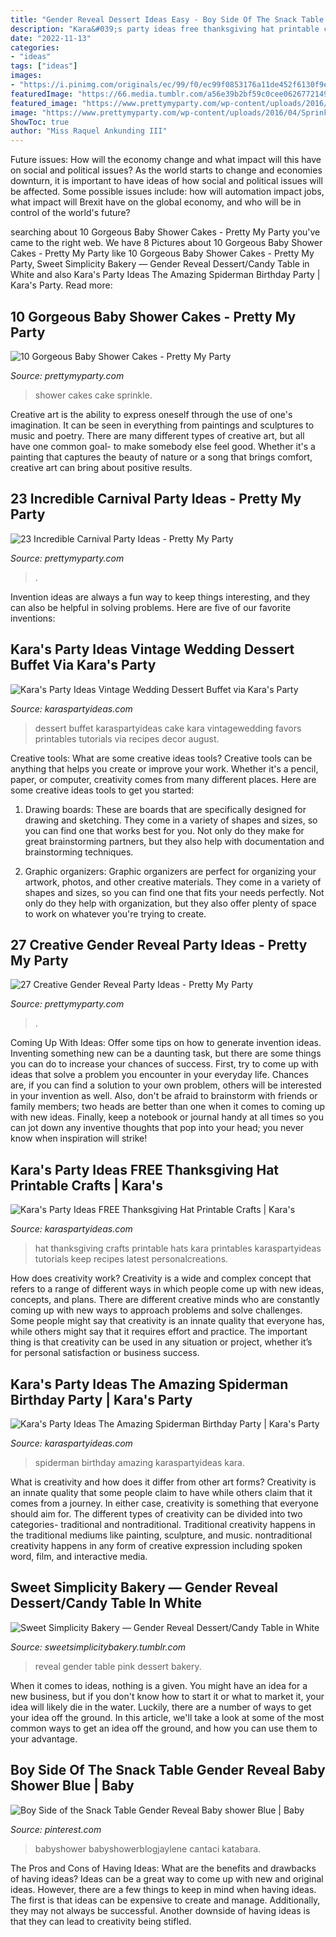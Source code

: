 ```yaml
---
title: "Gender Reveal Dessert Ideas Easy - Boy Side Of The Snack Table Gender Reveal Baby Shower Blue"
description: "Kara&#039;s party ideas free thanksgiving hat printable crafts"
date: "2022-11-13"
categories:
- "ideas"
tags: ["ideas"]
images:
- "https://i.pinimg.com/originals/ec/99/f0/ec99f0853176a11de452f6130f9e5acf.jpg"
featuredImage: "https://66.media.tumblr.com/a56e39b2bf59c0cee06267721494e7f2/tumblr_nb6vlmWdkw1ty8ibio6_1280.jpg"
featured_image: "https://www.prettymyparty.com/wp-content/uploads/2016/04/Sprinkle-Baby-Shower-Cake-Awesome-Baby-Shower-Cakes-via-Pretty-My-Party-e1460690523628.jpg"
image: "https://www.prettymyparty.com/wp-content/uploads/2016/04/Sprinkle-Baby-Shower-Cake-Awesome-Baby-Shower-Cakes-via-Pretty-My-Party-e1460690523628.jpg"
ShowToc: true
author: "Miss Raquel Ankunding III"
---
```



Future issues: How will the economy change and what impact will this have on social and political issues?
As the world starts to change and economies downturn, it is important to have ideas of how social and political issues will be affected. Some possible issues include: how will automation impact jobs, what impact will Brexit have on the global economy, and who will be in control of the world's future?

	

		
searching about 10 Gorgeous Baby Shower Cakes - Pretty My Party you've came to the right web. We have 8 Pictures about 10 Gorgeous Baby Shower Cakes - Pretty My Party like 10 Gorgeous Baby Shower Cakes - Pretty My Party, Sweet Simplicity Bakery — Gender Reveal Dessert/Candy Table in White and also Kara&#039;s Party Ideas The Amazing Spiderman Birthday Party | Kara&#039;s Party. Read more:
		
    
## 10 Gorgeous Baby Shower Cakes - Pretty My Party

<img loading=lazy src="https://www.prettymyparty.com/wp-content/uploads/2016/04/Sprinkle-Baby-Shower-Cake-Awesome-Baby-Shower-Cakes-via-Pretty-My-Party-e1460690523628.jpg" onerror="this.onerror=null;this.src='https://tse4.mm.bing.net/th?id=OIP.j2uR-6Ng-S1LEXGIjuCzxwHaLI&amp;pid=15.1';" alt="10 Gorgeous Baby Shower Cakes - Pretty My Party">

_Source: prettymyparty.com_

>shower cakes cake sprinkle. 

	

Creative art is the ability to express oneself through the use of one's imagination. It can be seen in everything from paintings and sculptures to music and poetry. There are many different types of creative art, but all have one common goal- to make somebody else feel good. Whether it's a painting that captures the beauty of nature or a song that brings comfort, creative art can bring about positive results.

    
## 23 Incredible Carnival Party Ideas - Pretty My Party

<img loading=lazy src="https://www.prettymyparty.com/wp-content/uploads/2017/08/Carnival-Party-Table.jpg" onerror="this.onerror=null;this.src='https://tse4.mm.bing.net/th?id=OIP.oobAT2dDkZx-_ypLtuhKHQHaKY&amp;pid=15.1';" alt="23 Incredible Carnival Party Ideas - Pretty My Party">

_Source: prettymyparty.com_

>. 

	

Invention ideas are always a fun way to keep things interesting, and they can also be helpful in solving problems. Here are five of our favorite inventions: 

    
## Kara&#039;s Party Ideas Vintage Wedding Dessert Buffet Via Kara&#039;s Party

<img loading=lazy src="http://karaspartyideas.com/wp-content/uploads/2014/08/buffet12.jpg" onerror="this.onerror=null;this.src='https://tse1.mm.bing.net/th?id=OIP.1Y11mQQKVtK9MLe7WNrxjwHaLH&amp;pid=15.1';" alt="Kara&#039;s Party Ideas Vintage Wedding Dessert Buffet via Kara&#039;s Party">

_Source: karaspartyideas.com_

>dessert buffet karaspartyideas cake kara vintagewedding favors printables tutorials via recipes decor august. 

	

Creative tools: What are some creative ideas tools?
Creative tools can be anything that helps you create or improve your work. Whether it's a pencil, paper, or computer, creativity comes from many different places. Here are some creative ideas tools to get you started:
1. Drawing boards: These are boards that are specifically designed for drawing and sketching. They come in a variety of shapes and sizes, so you can find one that works best for you. Not only do they make for great brainstorming partners, but they also help with documentation and brainstorming techniques.

2. Graphic organizers: Graphic organizers are perfect for organizing your artwork, photos, and other creative materials. They come in a variety of shapes and sizes, so you can find one that fits your needs perfectly. Not only do they help with organization, but they also offer plenty of space to work on whatever you're trying to create.

    
## 27 Creative Gender Reveal Party Ideas - Pretty My Party

<img loading=lazy src="https://www.prettymyparty.com/wp-content/uploads/2017/07/blue-pink-cotton-candy.jpg" onerror="this.onerror=null;this.src='https://tse3.mm.bing.net/th?id=OIP.qwN4yKxSX0O3iQPpGp_ubwHaJ4&amp;pid=15.1';" alt="27 Creative Gender Reveal Party Ideas - Pretty My Party">

_Source: prettymyparty.com_

>. 

	

Coming Up With Ideas: Offer some tips on how to generate invention ideas.
Inventing something new can be a daunting task, but there are some things you can do to increase your chances of success. First, try to come up with ideas that solve a problem you encounter in your everyday life. Chances are, if you can find a solution to your own problem, others will be interested in your invention as well. Also, don't be afraid to brainstorm with friends or family members; two heads are better than one when it comes to coming up with new ideas. Finally, keep a notebook or journal handy at all times so you can jot down any inventive thoughts that pop into your head; you never know when inspiration will strike!

    
## Kara&#039;s Party Ideas FREE Thanksgiving Hat Printable Crafts | Kara&#039;s

<img loading=lazy src="https://karaspartyideas.com/wp-content/uploads/2017/11/FREE-Thanksgiving-Hat-Printable-Crafts-via-Karas-Party-Ideas-KarasPartyIdeas.com6_.jpg" onerror="this.onerror=null;this.src='https://tse1.mm.bing.net/th?id=OIP.mbPIWG4laZM0ZL4mteQ72gHaE8&amp;pid=15.1';" alt="Kara&#039;s Party Ideas FREE Thanksgiving Hat Printable Crafts | Kara&#039;s">

_Source: karaspartyideas.com_

>hat thanksgiving crafts printable hats kara printables karaspartyideas tutorials keep recipes latest personalcreations. 

	

How does creativity work?
Creativity is a wide and complex concept that refers to a range of different ways in which people come up with new ideas, concepts, and plans. There are different creative minds who are constantly coming up with new ways to approach problems and solve challenges. Some people might say that creativity is an innate quality that everyone has, while others might say that it requires effort and practice. The important thing is that creativity can be used in any situation or project, whether it’s for personal satisfaction or business success.

    
## Kara&#039;s Party Ideas The Amazing Spiderman Birthday Party | Kara&#039;s Party

<img loading=lazy src="https://karaspartyideas.com/wp-content/uploads/2017/11/Spiderman-Birthday-Party-via-Karas-Party-Ideas-KarasPartyIdeas.com2_.jpg" onerror="this.onerror=null;this.src='https://tse4.mm.bing.net/th?id=OIP.KQGvBH5nUCBTOoP_4kpAPQHaJ3&amp;pid=15.1';" alt="Kara&#039;s Party Ideas The Amazing Spiderman Birthday Party | Kara&#039;s Party">

_Source: karaspartyideas.com_

>spiderman birthday amazing karaspartyideas kara. 

	

What is creativity and how does it differ from other art forms?
Creativity is an innate quality that some people claim to have while others claim that it comes from a journey. In either case, creativity is something that everyone should aim for. The different types of creativity can be divided into two categories- traditional and nontraditional. Traditional creativity happens in the traditional mediums like painting, sculpture, and music. nontraditional creativity happens in any form of creative expression including spoken word, film, and interactive media.

    
## Sweet Simplicity Bakery — Gender Reveal Dessert/Candy Table In White

<img loading=lazy src="https://66.media.tumblr.com/a56e39b2bf59c0cee06267721494e7f2/tumblr_nb6vlmWdkw1ty8ibio6_1280.jpg" onerror="this.onerror=null;this.src='https://tse1.mm.bing.net/th?id=OIP.O5thLxYTXIjdSXk3oObKIAHaJ4&amp;pid=15.1';" alt="Sweet Simplicity Bakery — Gender Reveal Dessert/Candy Table in White">

_Source: sweetsimplicitybakery.tumblr.com_

>reveal gender table pink dessert bakery. 

	

When it comes to ideas, nothing is a given. You might have an idea for a new business, but if you don't know how to start it or what to market it, your idea will likely die in the water. Luckily, there are a number of ways to get your idea off the ground. In this article, we'll take a look at some of the most common ways to get an idea off the ground, and how you can use them to your advantage.

    
## Boy Side Of The Snack Table Gender Reveal Baby Shower Blue | Baby

<img loading=lazy src="https://i.pinimg.com/originals/ec/99/f0/ec99f0853176a11de452f6130f9e5acf.jpg" onerror="this.onerror=null;this.src='https://tse1.mm.bing.net/th?id=OIP.1W3X3kJDky0UMksT9u7UTgHaJ4&amp;pid=15.1';" alt="Boy Side of the Snack Table Gender Reveal Baby shower Blue | Baby">

_Source: pinterest.com_

>babyshower babyshowerblogjaylene cantaci katabara. 

	

The Pros and Cons of Having Ideas: What are the benefits and drawbacks of having ideas?
Ideas can be a great way to come up with new and original ideas. However, there are a few things to keep in mind when having ideas. The first is that ideas can be expensive to create and manage. Additionally, they may not always be successful. Another downside of having ideas is that they can lead to creativity being stifled.

